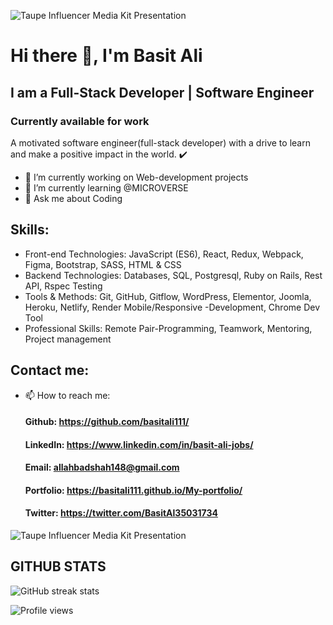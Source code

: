 ![Taupe Influencer Media Kit Presentation](https://user-images.githubusercontent.com/63063973/216356474-c5ec63ae-7d9b-4dd7-b9c6-7d9a9004045d.png)
# Hi there 👋, I'm Basit Ali
## I am a Full-Stack Developer | Software Engineer
### Currently available for work

A motivated software engineer(full-stack developer) with a drive to learn and make a positive impact in the world. ✔️
  - 🔭 I’m currently working on Web-development projects 
  - 🌱 I’m currently learning @MICROVERSE 
  - 💬 Ask me about Coding 
  
## Skills:  
 - Front-end Technologies: JavaScript (ES6), React, Redux, Webpack, Figma, Bootstrap, SASS, HTML & CSS
 - Backend Technologies: Databases, SQL, Postgresql, Ruby on Rails, Rest API, Rspec Testing
 - Tools & Methods: Git, GitHub, Gitflow, WordPress, Elementor, Joomla, Heroku, Netlify, Render
                     Mobile/Responsive -Development, Chrome Dev Tool
 - Professional Skills: Remote Pair-Programming, Teamwork, Mentoring, Project management   

## Contact me:
- 📫 How to reach me: 
  #### Github: https://github.com/basitali111/
  #### LinkedIn: https://www.linkedin.com/in/basit-ali-jobs/
  #### Email: allahbadshah148@gmail.com 
  #### Portfolio: https://basitali111.github.io/My-portfolio/
  #### Twitter: https://twitter.com/BasitAl35031734


![Taupe Influencer Media Kit Presentation](https://user-images.githubusercontent.com/63063973/216356551-5f6236e3-c6cb-472a-83f8-3aa3287f6924.png)




 ##                                                   GITHUB STATS

![GitHub streak stats](https://github-readme-streak-stats.herokuapp.com/?user=basitali111)  

![Profile views](https://gpvc.arturio.dev/basitali111)  


